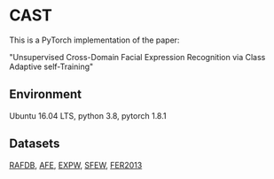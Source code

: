 # CAST

This is a PyTorch implementation of the paper:

"Unsupervised Cross-Domain Facial Expression Recognition via Class Adaptive self-Training"
## Environment
Ubuntu 16.04 LTS, python 3.8, pytorch 1.8.1
## Datasets
[RAFDB](http://www.whdeng.cn/raf/model1.html),
[AFE](https://github.com/HCPLab-SYSU/CD-FER-Benchmark),
[EXPW](http://mmlab.ie.cuhk.edu.hk/projects/socialrelation/index.html),
[SFEW](https://paperswithcode.com/dataset/sfew),
[FER2013](https://paperswithcode.com/dataset/fer2013)

